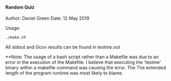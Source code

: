 #### Random Quiz
Author: Daniel Green
Date: 12 May 2019

Usage:
```Bash
./make.sh
```

All stdout and Gcov results can be found in testme.out

**Note: The usage of a bash script rather than a Makefile was due to an error in the execution of the Makefile.
I believe that executing the 'testme' binary within a makefile command was causing the error. The The extended length of the program runtime was most likely to blame.  


